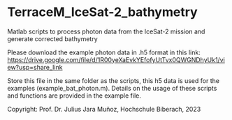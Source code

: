 # TerraceM_IceSat-2_bathymetry
Matlab scripts to process photon data from the IceSat-2 mission and generate corrected bathymetry 

Please download the example photon data in .h5 format in this link:
https://drive.google.com/file/d/1R00yeXaEvkYEfofyUtTvx0QWGNDhyUk1/view?usp=share_link

Store this file in the same folder as the scripts, this h5 data is used for the examples (example_bat_photon.m).
Details on the usage of these scripts and functions are provided in the example file.

Copyright: Prof. Dr. Julius Jara Muñoz, Hochschule Biberach, 2023

